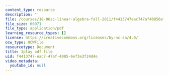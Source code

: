 ```yaml
---
content_type: resource
description: ''
file: /courses/18-06sc-linear-algebra-fall-2011/f4413747eac747af40856ef3e3f24d4e_13r9QY6cmjc.pdf
file_size: 66071
file_type: application/pdf
learning_resource_types: []
license: https://creativecommons.org/licenses/by-nc-sa/4.0/
ocw_type: OCWFile
resourcetype: Document
title: 3play pdf file
uid: f4413747-eac7-47af-4085-6ef3e3f24d4e
video_metadata:
  youtube_id: null
---
```

